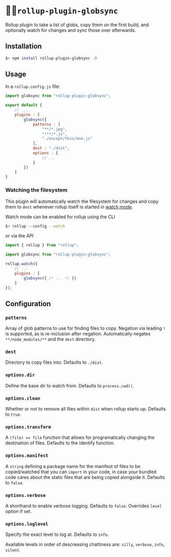 # 🔎📂`rollup-plugin-globsync`

Rollup plugin to take a list of globs, copy them on the first build, and optionally watch for changes and sync those over afterwards.

## Installation

```bash
$> npm install rollup-plugin-globsync -D
```

## Usage

In a `rollup.config.js` file:

```js
import globsync from "rollup-plugin-globsync";

export default {
    // ...
    plugins : [
        globsync({
            patterns : [
                "**/*.jpg",
                "!**/*.js",
                "./except/this/one.js"
            ],
            dest : "./dist",
            options : {
                // ...
            }
        })
    ]
}
```

### Watching the filesystem

This plugin will automatically watch the filesystem for changes and copy them to `dest` whenever rollup itself is started in [watch mode](https://rollupjs.org/guide/en#-w-watch).

Watch mode can be enabled for rollup using the CLI

```bash
$> rollup --config --watch
```

or via the API

```js
import { rollup } from "rollup";

import globsync from "rollup-plugin-globsync";

rollup.watch({
    // ...
    plugins : [
        globsync({ /* ... */ })
    ]
});
```

## Configuration

### `patterns`

Array of glob patterns to use for finding files to copy. Negation via leading `!` is supported, as is re-inclusion after negation. Automatically negates `**/node_modules/**` and the `dest` directory.

### `dest`

Directory to copy files into. Defaults to `./dist`.

### `options.dir`

Define the base dir to watch from. Defaults to `process.cwd()`.

### `options.clean`

Whether or not to remove all files within `dist` when rollup starts up. Defaults to `true`.

### `options.transform`

A `(file) => file` function that allows for programatically changing the destination of files. Defaults to the identify function.

### `options.manifest`

A `string` defining a package name for the manifest of files to be copied/watched that you can `import` in your code, in case your bundled code cares about the static files that are being copied alongside it. Defaults to `false`.

### `options.verbose`

A shorthand to enable verbose logging. Defaults to `false`. Overrides `level` option if set.

### `options.loglevel`

Specify the exact level to log at. Defaults to `info`.

Available levels in order of descreasing chattiness are: `silly`, `verbose`, `info`, `silent`.
